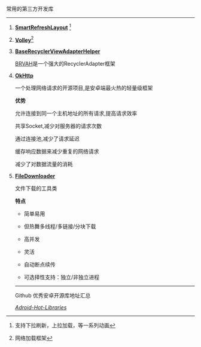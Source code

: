 常用的第三方开发库  

--------

1. [**SmartRefreshLayout**](https://github.com/scwang90/SmartRefreshLayout)  [^RUNOOB]

   [^RUNOOB]:支持下拉刷新，上拉加载，等一系列动画

2. [**Volley**](https://github.com/google/volley)[^VOLLEY]

   [^VOLLEY]:网络加载框架

3. [**BaseRecyclerViewAdapterHelper**](https://github.com/CymChad/BaseRecyclerViewAdapterHelper)

   [BRVAH](https://links.jianshu.com/go?to=https%3A%2F%2Fgithub.com%2FCymChad%2FBaseRecyclerViewAdapterHelper)是一个强大的RecyclerAdapter框架

4. [**OkHttp**](https://github.com/square/okhttp)

   一个处理网络请求的开源项目,是安卓端最火热的轻量级框架

   **优势**

   允许连接到同一个主机地址的所有请求,提高请求效率

   共享Socket,减少对服务器的请求次数

   通过连接池,减少了请求延迟

   缓存响应数据来减少重复的网络请求

   减少了对数据流量的消耗

5. [**FileDownloader**](https://github.com/lingochamp/FileDownloader)

   文件下载的工具类

    **特点**

   * 简单易用

   * 但热舞多线程/多链接/分块下载

   * 高并发

   * 灵活

   * 自动断点续传

   * 可选择性支持：独立/非独立进程


   ---

   Github 优秀安卓开源库地址汇总

   [*Adroid-Hot-Libraries*](https://github.com/SenhLinsh/Android-Hot-Libraries)

   

   

   

   









